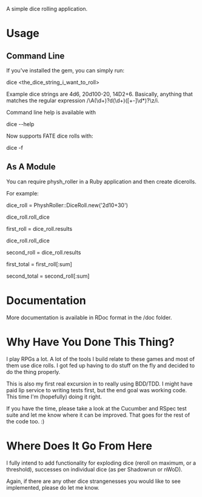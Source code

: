 A simple dice rolling application.

Usage
=====

Command Line
------------

If you've installed the gem, you can simply run:

  dice <the_dice_string_i_want_to_roll>

Example dice strings are 4d6, 20d100-20, 14D2+6. Basically, anything that matches the regular expression /\A(\d+)?d(\d+)([\+-]\d*)?\z/i.

Command line help is available with

  dice --help

Now supports FATE dice rolls with:

  dice -f

As A Module
-----------

You can require physh_roller in a Ruby application and then create dicerolls.

For example:

  dice_roll = PhyshRoller::DiceRoll.new('2d10+30')

  dice_roll.roll_dice

  first_roll = dice_roll.results

  dice_roll.roll_dice

  second_roll = dice_roll.results

  first_total = first_roll[:sum]

  second_total = second_roll[:sum]

Documentation
=============

More documentation is available in RDoc format in the /doc folder.

Why Have You Done This Thing?
=============================

I play RPGs a lot. A lot of the tools I build relate to these games and most of them use dice rolls. I got fed up having to do stuff on the fly and decided to do the thing properly.

This is also my first real excursion in to really using BDD/TDD. I might have paid lip service to writing tests first, but the end goal was working code. This time I'm (hopefully) doing it right.

If you have the time, please take a look at the Cucumber and RSpec test suite and let me know where it can be improved. That goes for the rest of the code too. :)

Where Does It Go From Here
==========================

I fully intend to add functionality for exploding dice (reroll on maximum, or a threshold), successes on individual dice (as per Shadowrun or nWoD).

Again, if there are any other dice strangenesses you would like to see implemented, please do let me know.